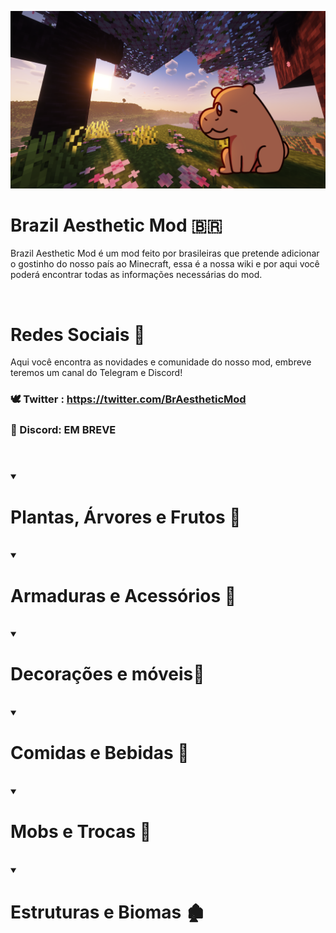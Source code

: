 ![Developer-Banner](./aiai.png)
<br>

# Brazil Aesthetic Mod 🇧🇷

<p>
 Brazil Aesthetic Mod é um mod feito por brasileiras que pretende adicionar o gostinho do nosso país ao Minecraft, essa é a nossa wiki e por aqui você poderá encontrar todas as informações necessárias do mod.
</p>

<br>

# Redes Sociais 📣

Aqui você encontra as novidades e comunidade do nosso mod, embreve teremos um canal do Telegram e Discord!

### 🕊 Twitter :  https://twitter.com/BrAestheticMod
### 📩 Discord: EM BREVE

#

<br>

<div>
  <details open>
    <summary><h1>Plantas, Árvores e Frutos 🌱</h1></summary>
 
   
  </details>
</div>

<br>

<div>
  <details open>
    <summary><h1>Armaduras e Acessórios 👖</h1></summary>
 
   
  </details>
</div>



<br>

<div>
  <details open>
    <summary><h1>Decorações e móveis🔨</h1></summary>
 
   
  </details>
</div>


<br>

<div>
  <details open>
    <summary><h1>Comidas e Bebidas 🥂</h1></summary>
 
   
  </details>
</div>


<br>

<div>
  <details open>
    <summary><h1>Mobs e Trocas 🐫</h1></summary>
 
   
  </details>
</div>

<br>

<div>
  <details open>
    <summary><h1>Estruturas e Biomas 🏚</h1></summary>
 
   
  </details>
</div>




